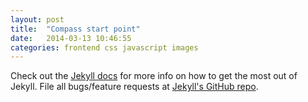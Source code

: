 ```yaml
---
layout: post
title:  "Compass start point"
date:   2014-03-13 10:46:55
categories: frontend css javascript images
---
```


Check out the [Jekyll docs][jekyll] for more info on how to get the most out of Jekyll. File all bugs/feature requests at [Jekyll's GitHub repo][jekyll-gh].

<script src="https://gist.github.com/nick-clarkson/07c9ecf19244d8fcce98.js"></script>

[jekyll-gh]: https://github.com/mojombo/jekyll
[jekyll]:    http://jekyllrb.com
